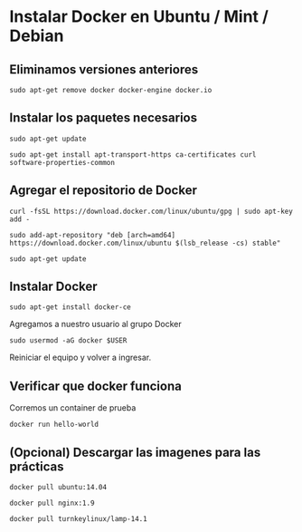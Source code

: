 # Instalar Docker en Ubuntu / Mint / Debian 

## Eliminamos versiones anteriores

```
sudo apt-get remove docker docker-engine docker.io
```

## Instalar los paquetes necesarios

```
sudo apt-get update
```

```
sudo apt-get install apt-transport-https ca-certificates curl software-properties-common
```

## Agregar el repositorio de Docker

```
curl -fsSL https://download.docker.com/linux/ubuntu/gpg | sudo apt-key add -
```

```
sudo add-apt-repository "deb [arch=amd64] https://download.docker.com/linux/ubuntu $(lsb_release -cs) stable"
```

```
sudo apt-get update
```

## Instalar Docker

```
sudo apt-get install docker-ce
```

Agregamos a nuestro usuario al grupo Docker

```
sudo usermod -aG docker $USER
```


Reiniciar el equipo y volver a ingresar.


## Verificar que docker funciona

Corremos un container de prueba

```
docker run hello-world
```

## (Opcional) Descargar las imagenes para las prácticas

```
docker pull ubuntu:14.04
```

```
docker pull nginx:1.9
```

```
docker pull turnkeylinux/lamp-14.1
```
